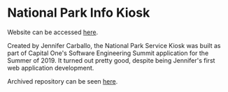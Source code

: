 # National Park Info Kiosk

Website can be accessed [here](https://nationalparkservicekiosk.herokuapp.com/).

Created by Jennifer Carballo, the National Park Service Kiosk was built as part of Capital One's Software Engineering Summit application for the Summer of 2019. It turned out pretty good, despite being Jennifer's first web application development.

Archived repository can be seen [here](https://github.com/jcarballo1/National-Park-Info-Kiosk).
